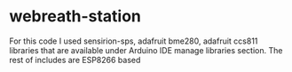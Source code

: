 # webreath-station

For this code I used sensirion-sps, adafruit bme280, adafruit ccs811 libraries that are available under Arduino IDE manage libraries section.
The rest of includes are ESP8266 based
